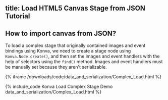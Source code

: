 title: Load HTML5 Canvas Stage from JSON Tutorial
---

## How to import canvas from JSON?

To load a complex stage that originally contained images and event bindings using Konva,
we need to create a stage node using `Konva.Node.create()`, and then set the
images and event handlers with the help of selectors using the `find()` method.
Images and event handlers must be manually set because they aren't serializable.

{% iframe /downloads/code/data_and_serialization/Complex_Load.html %}

{% include_code Konva Load Complex Stage Demo data_and_serialization/Complex_Load.html %}
